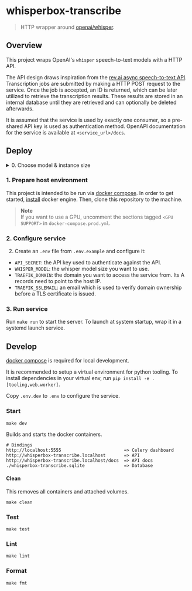 # whisperbox-transcribe 

> HTTP wrapper around [openai/whisper](https://github.com/openai/whisper).

## Overview

This project wraps OpenAI's `whisper` speech-to-text models with a HTTP API.

The API design draws inspiration from the [rev.ai async speech-to-text API](https://docs.rev.ai/api/asynchronous/get-started/). Transcription jobs are submitted by making a HTTP POST request to the service. Once the job is accepted, an ID is returned, which can be later utilized to retrieve the transcription results. These results are stored in an internal database until they are retrieved and can optionally be deleted afterwards.

It is assumed that the service is used by exactly one consumer, so a pre-shared API key is used as authentication method. OpenAPI documentation for the service is available at `<service_url>/docs`.

## Deploy

<details>
<summary>0. Choose model & instance size</summary>
Whisper offers a range of models in [different sizes](https://github.com/openai/whisper#available-models-and-languages). The model size affects factors such as accuracy, resource usage, and transcription speed. Smaller models are generally faster and consume fewer resources, but they may be less accurate, especially when working with non-English languages or translation tasks.

Whisper supports inference on both CPU and GPU, and this project includes slightly modified Docker Compose configurations to enable both options. CPU inference is slower but usually more cost-effective for hosting purposes. CPU inference performance typically scales well with the CPU speed.

When selecting an instance for your application, it's important to consider the disk size. Media files need to be downloaded before they can be transcribed, so the disk must have sufficient free space to accommodate them.

As a starting point, the "small" model can run on a 4GB Digital Ocean droplet with, achieving approximately a 1-2x speed-up over to the original audio length when transcribing.
</details>

### 1. Prepare host environment

This project is intended to be run via [docker compose](https://docs.docker.com/compose/). In order to get started, [install](https://docs.docker.com/engine/install/) docker engine. Then, clone this repository to the machine.

 > **Note**  
 > If you want to use a GPU, uncomment the sections tagged `<GPU SUPPORT>` in `docker-compose.prod.yml`.

### 2. Configure service

2. Create an `.env` file from `.env.example` and configure it:
 - `API_SECRET`: the API key used to authenticate against the API.
 - `WHISPER_MODEL`: the whisper model size you want to use.
 - `TRAEFIK_DOMAIN`: the domain you want to access the service from. Its A records need to point to the host IP.
 - `TRAEFIK_SSLEMAIL`: an email which is used to verify domain ownership before a TLS certificate is issued.

### 3. Run service

Run `make run` to start the server. To launch at system startup, wrap it in a systemd launch service.

## Develop

[docker compose](https://docs.docker.com/get-started/08_using_compose/) is required for local development.

It is recommended to setup a virtual environment for python tooling. To install dependencies in your virtual env, run `pip install -e .[tooling,web,worker]`.

Copy `.env.dev` to `.env` to configure the service.

### Start

```
make dev
```

Builds and starts the docker containers.

```
# Bindings
http://localhost:5555                        => Celery dashboard
http://whisperbox-transcribe.localhost       => API
http://whisperbox-transcribe.localhost/docs  => API docs
./whisperbox-transcribe.sqlite               => Database
```

#### Clean

This removes all containers and attached volumes.

```
make clean
```

### Test

```
make test
```

### Lint

```
make lint
```

### Format

```
make fmt
```
